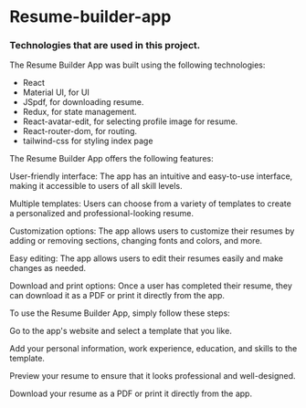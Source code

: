 # Resume-builder-app

### Technologies that are used in this project.
The Resume Builder App was built using the following technologies:
  <ul>
    <li>React</li> 
    <li>Material UI, for UI</li>  
    <li>JSpdf, for downloading resume.</li> 
    <li>Redux, for state management.</li>  
    <li>React-avatar-edit, for selecting profile image for resume.</li>
    <li>React-router-dom, for routing.</li>
    <li>tailwind-css for styling index page </li>
  </ul>
The Resume Builder App offers the following features:

User-friendly interface: The app has an intuitive and easy-to-use interface, making it accessible to users of all skill levels.

Multiple templates: Users can choose from a variety of templates to create a personalized and professional-looking resume.

Customization options: The app allows users to customize their resumes by adding or removing sections, changing fonts and colors, and more.

Easy editing: The app allows users to edit their resumes easily and make changes as needed.

Download and print options: Once a user has completed their resume, they can download it as a PDF or print it directly from the app.

To use the Resume Builder App, simply follow these steps:

Go to the app's website and select a template that you like.

Add your personal information, work experience, education, and skills to the template.

Preview your resume to ensure that it looks professional and well-designed.

Download your resume as a PDF or print it directly from the app.
